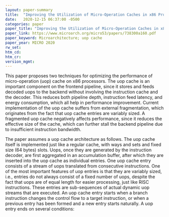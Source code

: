 ```yaml
---
layout: paper-summary
title:  "Improving the Utilization of Micro-Operation Caches in x86 Processors"
date:   2020-12-15 06:37:00 -0500
categories: paper
paper_title: "Improving the Utilization of Micro-Operation Caches in x86 Processors"
paper_link: https://www.microarch.org/micro53/papers/738300a160.pdf
paper_keyword: Microarchitecture; uop cache
paper_year: MICRO 2020
rw_set:
htm_cd:
htm_cr:
version_mgmt:
---
```


This paper proposes two techniques for optimizing the performance of micro-operation (uop) cache on x86 processors.
The uop cache is an important component on the frontend pipeline, since it stores and feeds decoded uops to the 
backend without involving the instruction cache and the decoder. This reduces both pipeline depth, instruction feed
latency, and energy consumption, which all help in performance improvement.
Current implementation of the uop cache suffers from external fragmentation, which originates from the fact that uop
cache entries are variably sized. A fragmented uop cache negatively affects performance, since it reduces the effective 
size of the cache, which can further stall the backend pipeline due to insufficient instruction bandwidth.

The paper assumes a uop cache architecture as follows. The uop cache itself is implemented just like a regular cache,
with ways and sets and fixed size (64 bytes) slots. Uops, once they are generated by the instruction decoder, are 
first aggregated in an accumulation buffer, after which they are inserted into the uop cache as individual entries.
One uop cache entry consists of a stream of uops translated from consecutive instructions. 
One of the most important features of uop entries is that they are variably sized, i.e., entries do not always consist
of a fixed number of uops, despite the fact that uops are of equal length for easier processing, just like RISC
instructions.
These entries are sub-sequences of actual dynamic uop streams that are executed. An uop cache entry starts when a
branch instruction changes the control flow to a target instruction, or when a previous entry has been formed and
a new entry starts naturally. A uop entry ends on several conditions: 